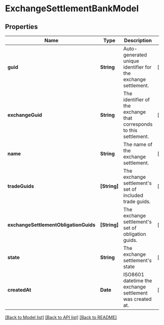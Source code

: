 # ExchangeSettlementBankModel

## Properties
Name | Type | Description | Notes
------------ | ------------- | ------------- | -------------
**guid** | **String** | Auto-generated unique identifier for the exchange settlement. | [optional] 
**exchangeGuid** | **String** | The identifier of the exchange that corresponds to this settlement. | [optional] 
**name** | **String** | The name of the exchange settlement. | [optional] 
**tradeGuids** | **[String]** | The exchange settlement&#39;s set of included trade guids. | [optional] 
**exchangeSettlementObligationGuids** | **[String]** | The exchange settlement&#39;s set of obligation guids. | [optional] 
**state** | **String** | The exchange settlement&#39;s state | [optional] 
**createdAt** | **Date** | ISO8601 datetime the exchange settlement was created at. | [optional] 

[[Back to Model list]](../README.md#documentation-for-models) [[Back to API list]](../README.md#documentation-for-api-endpoints) [[Back to README]](../README.md)


